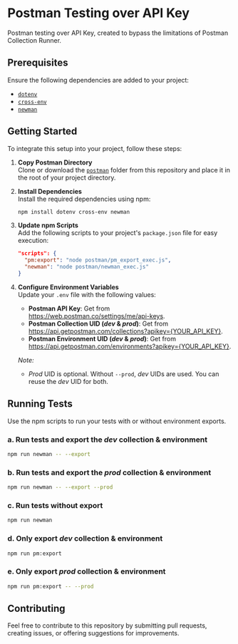 # Postman Testing over API Key

Postman testing over API Key, created to bypass the limitations of Postman Collection Runner.

## Prerequisites

Ensure the following dependencies are added to your project:

- [`dotenv`](https://www.npmjs.com/package/dotenv)
- [`cross-env`](https://www.npmjs.com/package/cross-env)
- [`newman`](https://www.npmjs.com/package/newman)

## Getting Started

To integrate this setup into your project, follow these steps:

1. **Copy Postman Directory**  
   Clone or download the [`postman`](https://download-directory.github.io/?url=https%3A%2F%2Fgithub.com%2Fricky-kiva%2Fpostman-testing-over-api-key%2Ftree%2Fmain%2Fpostman) folder from this repository and place it in the root of your project directory.

2. **Install Dependencies**  
   Install the required dependencies using npm:
   ```bash
   npm install dotenv cross-env newman
   ```

3. **Update npm Scripts**  
   Add the following scripts to your project's `package.json` file for easy execution:
   ```json
   "scripts": {
     "pm:export": "node postman/pm_export_exec.js",
     "newman": "node postman/newman_exec.js"
   }
   ```

4. **Configure Environment Variables**  
   Update your `.env` file with the following values:
   - **Postman API Key**: Get from https://web.postman.co/settings/me/api-keys.
   - **Postman Collection UID (*dev* & *prod*)**: Get from https://api.getpostman.com/collections?apikey={YOUR_API_KEY}.
   - **Postman Environment UID (*dev* & *prod*)**: Get from https://api.getpostman.com/environments?apikey={YOUR_API_KEY}.

   *Note:*
   - *Prod* UID is optional. Without `--prod`, *dev* UIDs are used. You can reuse the *dev* UID for both.

## Running Tests

Use the npm scripts to run your tests with or without environment exports.

### a. Run tests and export the *dev* collection & environment
```bash
npm run newman -- --export
```

### b. Run tests and export the *prod* collection & environment
```bash
npm run newman -- --export --prod
```

### c. Run tests without export
```bash
npm run newman
```

### d. Only export *dev* collection & environment
```bash
npm run pm:export
```

### e. Only export *prod* collection & environment
```bash
npm run pm:export -- --prod
```

## Contributing

Feel free to contribute to this repository by submitting pull requests, creating issues, or offering suggestions for improvements.
